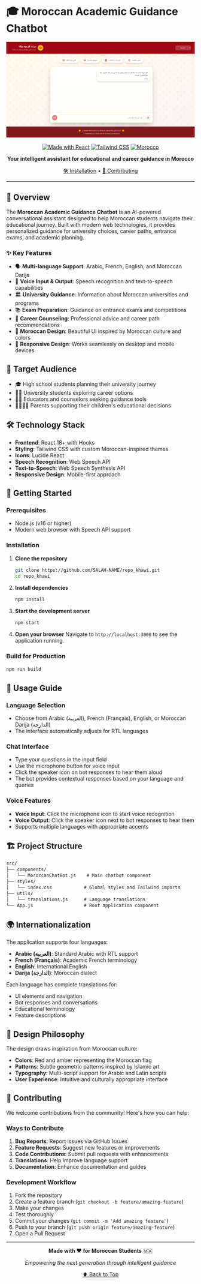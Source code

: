 # 🎓 Moroccan Academic Guidance Chatbot

![Moroccan Academic Guidance Chatbot](./screenshot.png)

<div align="center">

[![Made with React](https://img.shields.io/badge/Made%20with-React-61DAFB?style=for-the-badge&logo=react)](https://reactjs.org/)
[![Tailwind CSS](https://img.shields.io/badge/Styled%20with-Tailwind%20CSS-38B2AC?style=for-the-badge&logo=tailwind-css)](https://tailwindcss.com/)
[![Morocco](https://img.shields.io/badge/Made%20for-Morocco%20🇲🇦-FF0000?style=for-the-badge)](https://github.com/SALAH-NAME/repo_khawi)

**Your intelligent assistant for educational and career guidance in Morocco**

[🛠️ Installation](#installation) • [🤝 Contributing](#contributing)

</div>

---

## 🌟 Overview

The **Moroccan Academic Guidance Chatbot** is an AI-powered conversational assistant designed to help Moroccan students navigate their educational journey. Built with modern web technologies, it provides personalized guidance for university choices, career paths, entrance exams, and academic planning.

### ✨ Key Features

- 🗣️ **Multi-language Support**: Arabic, French, English, and Moroccan Darija
- 🎤 **Voice Input & Output**: Speech recognition and text-to-speech capabilities
- 🏛️ **University Guidance**: Information about Moroccan universities and programs
- 📚 **Exam Preparation**: Guidance on entrance exams and competitions
- 💼 **Career Counseling**: Professional advice and career path recommendations
- 🎨 **Moroccan Design**: Beautiful UI inspired by Moroccan culture and colors
- 📱 **Responsive Design**: Works seamlessly on desktop and mobile devices

## 🎯 Target Audience

- 🎓 High school students planning their university journey
- 👨‍🎓 University students exploring career options
- 👩‍🏫 Educators and counselors seeking guidance tools
- 👨‍👩‍👧‍👦 Parents supporting their children's educational decisions

## 🛠️ Technology Stack

- **Frontend**: React 18+ with Hooks
- **Styling**: Tailwind CSS with custom Moroccan-inspired themes
- **Icons**: Lucide React
- **Speech Recognition**: Web Speech API
- **Text-to-Speech**: Web Speech Synthesis API
- **Responsive Design**: Mobile-first approach

## 🚀 Getting Started

### Prerequisites

- Node.js (v16 or higher)
- Modern web browser with Speech API support

### Installation

1. **Clone the repository**
   ```bash
   git clone https://github.com/SALAH-NAME/repo_khawi.git
   cd repo_khawi
   ```

2. **Install dependencies**
   ```bash
   npm install
   ```

3. **Start the development server**
   ```bash
   npm start
   ```

4. **Open your browser**
   Navigate to `http://localhost:3000` to see the application running.

### Build for Production

```bash
npm run build
```

## 📖 Usage Guide

### Language Selection
- Choose from Arabic (العربية), French (Français), English, or Moroccan Darija (الدارجة)
- The interface automatically adjusts for RTL languages

### Chat Interface
- Type your questions in the input field
- Use the microphone button for voice input
- Click the speaker icon on bot responses to hear them aloud
- The bot provides contextual responses based on your language and queries

### Voice Features
- **Voice Input**: Click the microphone icon to start voice recognition
- **Voice Output**: Click the speaker icon next to bot responses to hear them
- Supports multiple languages with appropriate accents

## 🏗️ Project Structure

```
src/
├── components/
│   └── MoroccanChatBot.js    # Main chatbot component
├── styles/
│   └── index.css            # Global styles and Tailwind imports
├── utils/
│   └── translations.js      # Language translations
└── App.js                   # Root application component
```

## 🌍 Internationalization

The application supports four languages:

- **Arabic (العربية)**: Standard Arabic with RTL support
- **French (Français)**: Academic French terminology
- **English**: International English
- **Darija (الدارجة)**: Moroccan dialect

Each language has complete translations for:
- UI elements and navigation
- Bot responses and conversations
- Educational terminology
- Feature descriptions

## 🎨 Design Philosophy

The design draws inspiration from Moroccan culture:

- **Colors**: Red and amber representing the Moroccan flag
- **Patterns**: Subtle geometric patterns inspired by Islamic art
- **Typography**: Multi-script support for Arabic and Latin scripts
- **User Experience**: Intuitive and culturally appropriate interface

## 🤝 Contributing

We welcome contributions from the community! Here's how you can help:

### Ways to Contribute

1. **Bug Reports**: Report issues via GitHub Issues
2. **Feature Requests**: Suggest new features or improvements
3. **Code Contributions**: Submit pull requests with enhancements
4. **Translations**: Help improve language support
5. **Documentation**: Enhance documentation and guides

### Development Workflow

1. Fork the repository
2. Create a feature branch (`git checkout -b feature/amazing-feature`)
3. Make your changes
4. Test thoroughly
5. Commit your changes (`git commit -m 'Add amazing feature'`)
6. Push to your branch (`git push origin feature/amazing-feature`)
7. Open a Pull Request


---

<div align="center">

**Made with ❤️ for Moroccan Students** 🇲🇦

*Empowering the next generation through intelligent guidance*

[⬆ Back to Top](#-moroccan-academic-guidance-chatbot)

</div>
